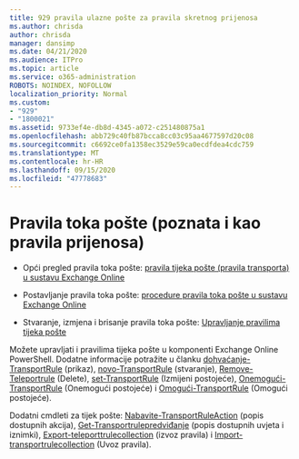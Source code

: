```yaml
---
title: 929 pravila ulazne pošte za pravila skretnog prijenosa
ms.author: chrisda
author: chrisda
manager: dansimp
ms.date: 04/21/2020
ms.audience: ITPro
ms.topic: article
ms.service: o365-administration
ROBOTS: NOINDEX, NOFOLLOW
localization_priority: Normal
ms.custom:
- "929"
- "1800021"
ms.assetid: 9733ef4e-db8d-4345-a072-c251480875a1
ms.openlocfilehash: abb729c40fb87bcca8cc03c95aa4677597d20c08
ms.sourcegitcommit: c6692ce0fa1358ec3529e59ca0ecdfdea4cdc759
ms.translationtype: MT
ms.contentlocale: hr-HR
ms.lasthandoff: 09/15/2020
ms.locfileid: "47778683"
---
```

# <a name="mail-flow-rules-also-known-as-transport-rules"></a>Pravila toka pošte (poznata i kao pravila prijenosa)

- Opći pregled pravila toka pošte: [pravila tijeka pošte (pravila transporta) u sustavu Exchange Online](https://technet.microsoft.com/library/jj919238.aspx)

- Postavljanje pravila toka pošte: [procedure pravila toka pošte u sustavu Exchange Online](https://technet.microsoft.com/library/dn600436.aspx)

- Stvaranje, izmjena i brisanje pravila toka pošte: [Upravljanje pravilima tijeka pošte](https://technet.microsoft.com/library/jj657505.aspx)

Možete upravljati i pravilima tijeka pošte u komponenti Exchange Online PowerShell. Dodatne informacije potražite u članku [dohvaćanje-TransportRule](https://docs.microsoft.com/powershell/module/exchange/policy-and-compliance/get-transportrule) (prikaz), [novo-TransportRule](https://docs.microsoft.com/powershell/module/exchange/policy-and-compliance/new-transportrule) (stvaranje), [Remove-Teleportrule](https://docs.microsoft.com/powershell/module/exchange/policy-and-compliance/remove-transportrule) (Delete), [set-TransportRule](https://docs.microsoft.com/powershell/module/exchange/policy-and-compliance/set-transportrule) (Izmijeni postojeće), [Onemogući-TransportRule](https://docs.microsoft.com/powershell/module/exchange/policy-and-compliance/disable-transportrule) (Onemogući postojeće) i [Omogući-TransportRule](https://docs.microsoft.com/powershell/module/exchange/policy-and-compliance/enable-transportrule) (Omogući postojeće).

Dodatni cmdleti za tijek pošte: [Nabavite-TransportRuleAction](https://docs.microsoft.com/powershell/module/exchange/policy-and-compliance/get-transportruleaction) (popis dostupnih akcija), [Get-Transportrulepredviđanje](https://docs.microsoft.com/powershell/module/exchange/policy-and-compliance/get-transportrulepredicate) (popis dostupnih uvjeta i iznimki), [Export-teleporttrulecollection](https://docs.microsoft.com/powershell/module/exchange/policy-and-compliance/export-transportrulecollection) (izvoz pravila) i [Import-transportrulecollection](https://docs.microsoft.com/powershell/module/exchange/policy-and-compliance/import-transportrulecollection) (Uvoz pravila).
